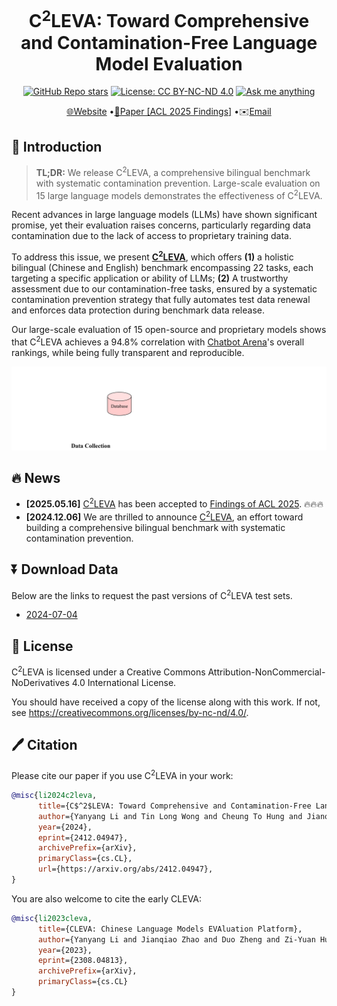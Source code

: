 # <h1 align="center">C<sup>2</sup>LEVA: Toward Comprehensive and Contamination-Free Language Model Evaluation</h1>
<div align="center">

[![GitHub Repo stars](https://img.shields.io/github/stars/Lavi-Lab/C2LEVA)](https://github.com/Lavi-Lab/C2LEVA/stargazers)
[![License: CC BY-NC-ND 4.0](https://img.shields.io/badge/License-CC_BY--NC--ND_4.0-blue.svg)](https://creativecommons.org/licenses/by-nc-nd/4.0/)
[![Ask me anything](https://img.shields.io/badge/Ask%20me-anything-blue.svg)](https://github.com/LaVi-Lab/C2LEVA/issues/new)

[🌐Website](http://www.lavicleva.com/c2leva/)
•[📜Paper \[ACL 2025 Findings\]](https://arxiv.org/abs/2412.04947)
•✉️<a href="mailto:clevaplat@gmail.com">Email</a>

</div>

## 🎯 Introduction

> **TL;DR:** We release C<sup>2</sup>LEVA, a comprehensive bilingual benchmark with systematic contamination prevention. Large-scale evaluation on 15 large language models demonstrates the effectiveness of C<sup>2</sup>LEVA.

Recent advances in large language models (LLMs) have shown significant promise, yet their evaluation raises concerns, particularly regarding data contamination due to the lack of access to proprietary training data.

To address this issue, we present <b><a href="https://arxiv.org/abs/2412.04947">C<sup>2</sup>LEVA</a></b>, which offers **(1)** a holistic bilingual (Chinese and English) benchmark encompassing 22 tasks, each targeting a specific application or ability of LLMs; **(2)** A trustworthy assessment due to our contamination-free tasks, ensured by a systematic contamination prevention strategy that fully automates test data renewal and enforces data protection during benchmark data release.

Our large-scale evaluation of 15 open-source and proprietary models shows that C<sup>2</sup>LEVA achieves a 94.8% correlation with [Chatbot Arena](https://lmarena.ai/?leaderboard)'s overall rankings, while being fully transparent and reproducible.

![Overview](framework.gif)

## 🔥 News

- **\[2025.05.16\]** <a href="https://arxiv.org/abs/2412.04947">C<sup>2</sup>LEVA</a> has been accepted to [Findings of ACL 2025](https://2025.aclweb.org/). 🔥🔥🔥
- **\[2024.12.06\]** We are thrilled to announce <a href="https://arxiv.org/abs/2412.04947">C<sup>2</sup>LEVA</a>, an effort toward building a comprehensive bilingual benchmark with systematic contamination prevention.

## ⏬ Download Data

Below are the links to request the past versions of C<sup>2</sup>LEVA test sets.

- [2024-07-04](https://forms.gle/1Y7pP1SsmSoyhpfC6)

## 🛂 License

C<sup>2</sup>LEVA is licensed under a Creative Commons Attribution-NonCommercial-NoDerivatives 4.0 International License.

You should have received a copy of the license along with this work. If not, see <https://creativecommons.org/licenses/by-nc-nd/4.0/>.

## 🖊️ Citation

Please cite our paper if you use C<sup>2</sup>LEVA in your work:
```bib
@misc{li2024c2leva,
      title={C$^2$LEVA: Toward Comprehensive and Contamination-Free Language Model Evaluation}, 
      author={Yanyang Li and Tin Long Wong and Cheung To Hung and Jianqiao Zhao and Duo Zheng and Ka Wai Liu and Michael R. Lyu and Liwei Wang},
      year={2024},
      eprint={2412.04947},
      archivePrefix={arXiv},
      primaryClass={cs.CL},
      url={https://arxiv.org/abs/2412.04947}, 
}
```

You are also welcome to cite the early CLEVA:
```bib
@misc{li2023cleva,
      title={CLEVA: Chinese Language Models EVAluation Platform}, 
      author={Yanyang Li and Jianqiao Zhao and Duo Zheng and Zi-Yuan Hu and Zhi Chen and Xiaohui Su and Yongfeng Huang and Shijia Huang and Dahua Lin and Michael R. Lyu and Liwei Wang},
      year={2023},
      eprint={2308.04813},
      archivePrefix={arXiv},
      primaryClass={cs.CL}
}
```
